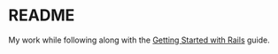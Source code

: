 # README

My work while following along with the [Getting Started with Rails](https://guides.rubyonrails.org/getting_started.html) guide.
